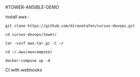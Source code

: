 #TOWER-ANSIBLE-DEMO

install awx :

```
git clone https://github.com/diranetafen/cursus-devops.git

cd cursus-devops/tower/

tar -xzvf awx.tar.gz -C ~/

cd ~/.awx/awxcompose/

docker-compose up -d
```
CI with webhooks

